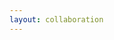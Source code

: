 ```yaml
---
layout: collaboration
---
```


<!-- do not edit anything above this text -->

<!-- add your html or markdown here -->
